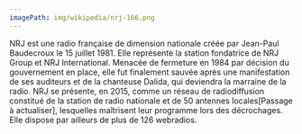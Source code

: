 ```yaml
---
imagePath: img/wikipedia/nrj-166.png
---
```


NRJ est une radio française de dimension nationale créée par Jean-Paul Baudecroux le 15 juillet 1981. Elle représente la station fondatrice de NRJ Group et NRJ International.
Menacée de fermeture en 1984 par décision du gouvernement en place, elle fut finalement sauvée après une manifestation de ses auditeurs et de la chanteuse Dalida, qui deviendra la marraine de la radio.
NRJ se présente, en 2015, comme un réseau de radiodiffusion constitué de la station de radio nationale et de 50 antennes locales[Passage à actualiser], lesquelles maîtrisent leur programme lors des décrochages. Elle dispose par ailleurs de plus de 126 webradios.
